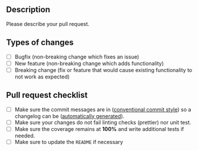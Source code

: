 ## Description

Please describe your pull request.

## Types of changes

- [ ] Bugfix (non-breaking change which fixes an issue)
- [ ] New feature (non-breaking change which adds functionality)
- [ ] Breaking change (fix or feature that would cause existing functionality to not work as expected)

## Pull request checklist

- [ ] Make sure the commit messages are in ([conventional commit style](https://conventionalcommits.org/)) so a changelog can be ([automatically generated](https://github.com/lob/generate-changelog)).
- [ ] Make sure your changes do not fail linting checks (prettier) nor unit test.
- [ ] Make sure the coverage remains at **100%** and write additional tests if needed.
- [ ] Make sure to update the `README` if necessary